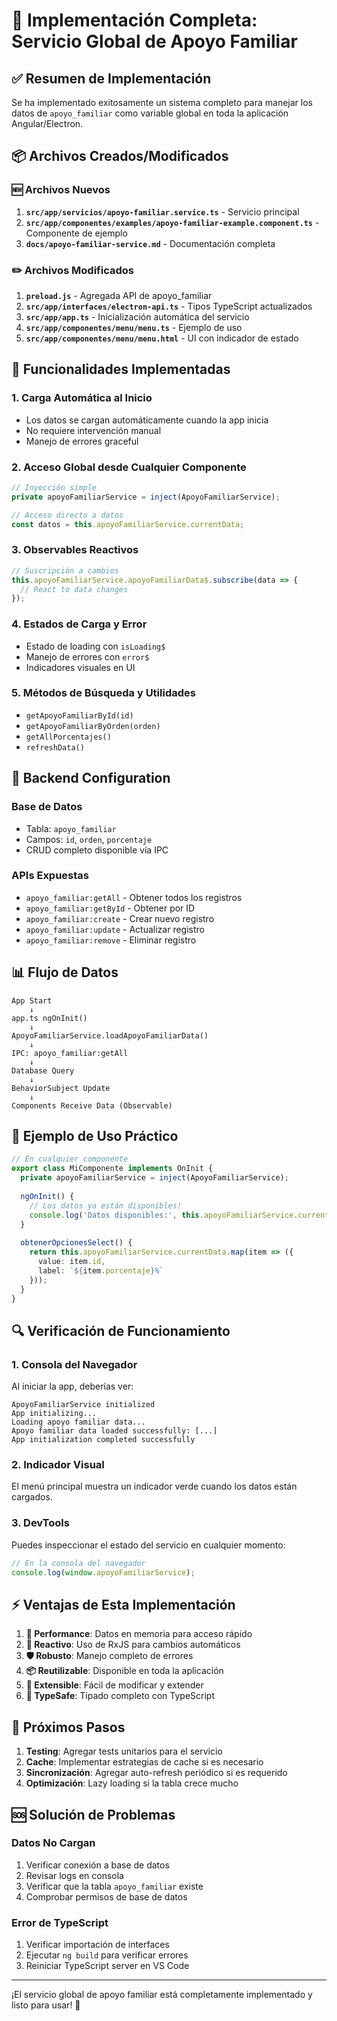# 🎯 Implementación Completa: Servicio Global de Apoyo Familiar

## ✅ Resumen de Implementación

Se ha implementado exitosamente un sistema completo para manejar los datos de `apoyo_familiar` como variable global en toda la aplicación Angular/Electron.

## 📦 Archivos Creados/Modificados

### 🆕 Archivos Nuevos
1. **`src/app/servicios/apoyo-familiar.service.ts`** - Servicio principal
2. **`src/app/componentes/examples/apoyo-familiar-example.component.ts`** - Componente de ejemplo
3. **`docs/apoyo-familiar-service.md`** - Documentación completa

### ✏️ Archivos Modificados
1. **`preload.js`** - Agregada API de apoyo_familiar
2. **`src/app/interfaces/electron-api.ts`** - Tipos TypeScript actualizados
3. **`src/app/app.ts`** - Inicialización automática del servicio
4. **`src/app/componentes/menu/menu.ts`** - Ejemplo de uso
5. **`src/app/componentes/menu/menu.html`** - UI con indicador de estado

## 🚀 Funcionalidades Implementadas

### 1. **Carga Automática al Inicio**
- Los datos se cargan automáticamente cuando la app inicia
- No requiere intervención manual
- Manejo de errores graceful

### 2. **Acceso Global desde Cualquier Componente**
```typescript
// Inyección simple
private apoyoFamiliarService = inject(ApoyoFamiliarService);

// Acceso directo a datos
const datos = this.apoyoFamiliarService.currentData;
```

### 3. **Observables Reactivos**
```typescript
// Suscripción a cambios
this.apoyoFamiliarService.apoyoFamiliarData$.subscribe(data => {
  // React to data changes
});
```

### 4. **Estados de Carga y Error**
- Estado de loading con `isLoading$`
- Manejo de errores con `error$`
- Indicadores visuales en UI

### 5. **Métodos de Búsqueda y Utilidades**
- `getApoyoFamiliarById(id)`
- `getApoyoFamiliarByOrden(orden)`
- `getAllPorcentajes()`
- `refreshData()`

## 🔧 Backend Configuration

### Base de Datos
- Tabla: `apoyo_familiar`
- Campos: `id`, `orden`, `porcentaje`
- CRUD completo disponible vía IPC

### APIs Expuestas
- `apoyo_familiar:getAll` - Obtener todos los registros
- `apoyo_familiar:getById` - Obtener por ID
- `apoyo_familiar:create` - Crear nuevo registro
- `apoyo_familiar:update` - Actualizar registro
- `apoyo_familiar:remove` - Eliminar registro

## 📊 Flujo de Datos

```
App Start 
    ↓
app.ts ngOnInit()
    ↓
ApoyoFamiliarService.loadApoyoFamiliarData()
    ↓
IPC: apoyo_familiar:getAll
    ↓
Database Query
    ↓
BehaviorSubject Update
    ↓
Components Receive Data (Observable)
```

## 🎨 Ejemplo de Uso Práctico

```typescript
// En cualquier componente
export class MiComponente implements OnInit {
  private apoyoFamiliarService = inject(ApoyoFamiliarService);
  
  ngOnInit() {
    // Los datos ya están disponibles!
    console.log('Datos disponibles:', this.apoyoFamiliarService.currentData);
  }
  
  obtenerOpcionesSelect() {
    return this.apoyoFamiliarService.currentData.map(item => ({
      value: item.id,
      label: `${item.porcentaje}%`
    }));
  }
}
```

## 🔍 Verificación de Funcionamiento

### 1. **Consola del Navegador**
Al iniciar la app, deberías ver:
```
ApoyoFamiliarService initialized
App initializing...
Loading apoyo familiar data...
Apoyo familiar data loaded successfully: [...]
App initialization completed successfully
```

### 2. **Indicador Visual**
El menú principal muestra un indicador verde cuando los datos están cargados.

### 3. **DevTools**
Puedes inspeccionar el estado del servicio en cualquier momento:
```javascript
// En la consola del navegador
console.log(window.apoyoFamiliarService);
```

## ⚡ Ventajas de Esta Implementación

1. **🚀 Performance**: Datos en memoria para acceso rápido
2. **🔄 Reactivo**: Uso de RxJS para cambios automáticos
3. **🛡️ Robusto**: Manejo completo de errores
4. **📦 Reutilizable**: Disponible en toda la aplicación
5. **🔧 Extensible**: Fácil de modificar y extender
6. **📱 TypeSafe**: Tipado completo con TypeScript

## 🔮 Próximos Pasos

1. **Testing**: Agregar tests unitarios para el servicio
2. **Cache**: Implementar estrategias de cache si es necesario
3. **Sincronización**: Agregar auto-refresh periódico si es requerido
4. **Optimización**: Lazy loading si la tabla crece mucho

## 🆘 Solución de Problemas

### Datos No Cargan
1. Verificar conexión a base de datos
2. Revisar logs en consola
3. Verificar que la tabla `apoyo_familiar` existe
4. Comprobar permisos de base de datos

### Error de TypeScript
1. Verificar importación de interfaces
2. Ejecutar `ng build` para verificar errores
3. Reiniciar TypeScript server en VS Code

---

¡El servicio global de apoyo familiar está completamente implementado y listo para usar! 🎉